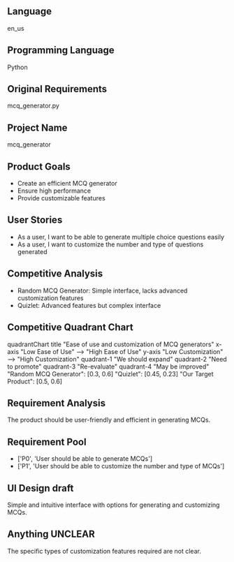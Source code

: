 ## Language

en_us

## Programming Language

Python

## Original Requirements

mcq_generator.py

## Project Name

mcq_generator

## Product Goals

- Create an efficient MCQ generator
- Ensure high performance
- Provide customizable features

## User Stories

- As a user, I want to be able to generate multiple choice questions easily
- As a user, I want to customize the number and type of questions generated

## Competitive Analysis

- Random MCQ Generator: Simple interface, lacks advanced customization features
- Quizlet: Advanced features but complex interface

## Competitive Quadrant Chart

quadrantChart
    title "Ease of use and customization of MCQ generators"
    x-axis "Low Ease of Use" --> "High Ease of Use"
    y-axis "Low Customization" --> "High Customization"
    quadrant-1 "We should expand"
    quadrant-2 "Need to promote"
    quadrant-3 "Re-evaluate"
    quadrant-4 "May be improved"
    "Random MCQ Generator": [0.3, 0.6]
    "Quizlet": [0.45, 0.23]
    "Our Target Product": [0.5, 0.6]

## Requirement Analysis

The product should be user-friendly and efficient in generating MCQs.

## Requirement Pool

- ['P0', 'User should be able to generate MCQs']
- ['P1', 'User should be able to customize the number and type of MCQs']

## UI Design draft

Simple and intuitive interface with options for generating and customizing MCQs.

## Anything UNCLEAR

The specific types of customization features required are not clear.

